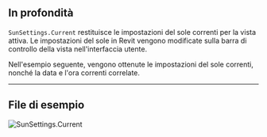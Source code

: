 ## In profondità
`SunSettings.Current` restituisce le impostazioni del sole correnti per la vista attiva. Le impostazioni del sole in Revit vengono modificate sulla barra di controllo della vista nell'interfaccia utente.

Nell'esempio seguente, vengono ottenute le impostazioni del sole correnti, nonché la data e l'ora correnti correlate.
___
## File di esempio

![SunSettings.Current](./DSRevitNodesUI.SunSettings_img.jpg)
